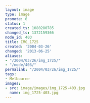 ```yaml
---
layout: image
type: image
promote: 0
status: 1
created_ts: 1080280785
changed_ts: 1372159366
node_id: 403
title: IMG_1725
created: '2004-03-26'
changed: '2013-06-25'
aliases:
- "/2004/03/26/img_1725/"
- "/node/403/"
permalink: "/2004/03/26/img_1725/"
tags:
- Melbourne
images:
- src: image/images/img_1725-403.jpg
  name: img_1725-403.jpg
---
```



